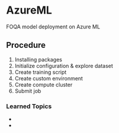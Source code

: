 # AzureML

FOQA model deployment on Azure ML

## Procedure

1. Installing packages
2. Initialize configuration & explore dataset
3. Create training script
4. Create custom environment
5. Create compute cluster
6. Submit job

### Learned Topics
-
-
